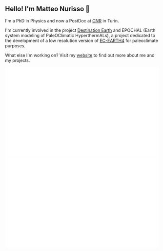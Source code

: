 ## Hello! I'm Matteo Nurisso 👋

I'm a PhD in Physics and now a PostDoc at [CNR](https://www.isac.cnr.it/en/users/matteo-nurisso) in Turin.

I'm currently involved in the project [Destination Earth](https://destination-earth.eu/) and EPOCHAL (Earth system modeling of PaleOClimatic HyperthermALs), a project dedicated to the development of a low resolution version of [EC-EARTH4](https://ec-earth.org/) for paleoclimate purposes.

What else I'm working on? Visit my [website](https://mnurisso.github.io/) to find out more about me and my projects.

![Stats Overview](https://raw.githubusercontent.com/mnurisso/github-stats-transparent/output/generated/overview.svg)
![Most Used Languages](https://raw.githubusercontent.com/mnurisso/github-stats-transparent/output/generated/languages.svg)
